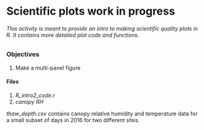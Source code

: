 # Scientific plots **work in progress**

###### This activity is meant to provide an intro to making scientific quality plots in R. It contains more detailed plot code and functions.

### Objectives

1. Make a multi-panel figure


#### Files

1. _R_intro2_code.r_
2. _canopy RH_


_thaw_depth.csv_ contains canopy relative humidity and temperature data for a small subset of days in 2016 for two different sites.